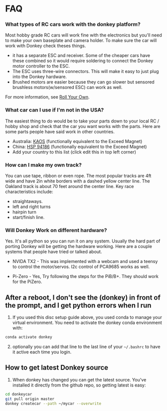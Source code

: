 # FAQ

### What types of RC cars work with the donkey platform?

Most hobby grade RC cars will work fine with the electronics but you'll need to make your own baseplate and camera
holder. To make sure the car will work with Donkey check theses things.

* it has a separate ESC and receiver. Some of the cheaper cars have these combined so it would require soldering to
connect the Donkey motor controller to the ESC.
* The ESC uses three-wire connectors. This will make it easy to just plug into the Donkey hardware.
* Brushed motors are easier because they can go slower but sensored brushless motors(w/sensored ESC) can work as well.

For more information, see [Roll Your Own](/roll_your_own.md).

### What car can I use if I'm not in the USA?

The easiest thing to do would be to take your parts down to your local RC / hobby shop and check that the car you want
works with the parts. Here are some parts people have said work in other countries.

* Australia: [KAOS](https://www.hobbywarehouse.com.au/hsp-94186-18694k-kaos-blue-rc-truck.html) (functionally equivalent to the Exceed Magnet)
* China: [HSP 94186](https://item.taobao.com/item.htm?spm=a1z02.1.2016030118.d2016038.314a2de7XhDszO&id=27037536775&scm=1007.10157.81291.100200300000000&pvid=dd956496-2837-41c8-be44-ecbcf48f1eac) (functionally equivalent to the Exceed Magnet)
* Add your country to this list (click edit this in top left corner)

### How can I make my own track?

You can use tape, ribbon or even rope. The most popular tracks are 4ft wide and have 2in white borders with a dashed
yellow center line. The Oakland track is about 70 feet around the center line. Key race characteristics include:

* straightaways.
* left and right turns
* hairpin turn
* start/finish line.

### Will Donkey Work on different hardware?

Yes. It's all python so you can run it on any system. Usually the hard part of porting Donkey will be getting the hardware working.
Here are a couple systems that people have tried or talked about.

* NVIDA TX2 - This was implemented with a webcam and used a teensy to control the motor/servos. I2c control of PCA9685 works as well.

* Pi-Zero - Yes, Try following the steps for the PiB/B+. They should work for the PiZero.

## After a reboot, I don't see the (donkey) in front of the prompt, and I get python errors when I run

1. If you used this disc setup guide above, you used conda to manage your virtual environment. You need to activate the donkey conda environment with:

```bash
conda activate donkey
```

2. optionally you can add that line to the last line of your `~/.bashrc` to have it active each time you login.

## How to get latest Donkey source

1. When donkey has changed you can get the latest source. You've installed it directly from the github repo, so getting latest is easy:

```bash
cd donkeycar
git pull origin master
donkey createcar --path ~/mycar --overwrite
```

